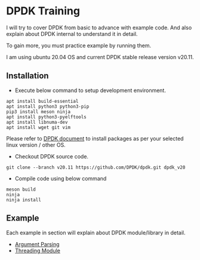 # DPDK Training

I will try to cover DPDK from basic to advance with example code.
And also explain about DPDK internal to understand it in detail.

To gain more, you must practice example by running them.

I am using ubuntu 20.04 OS and current DPDK stable release version v20.11.

## Installation

* Execute below command to setup development environment.
```
apt install build-essential
apt install python3 python3-pip
pip3 install meson ninja
apt install python3-pyelftools
apt install libnuma-dev
apt install wget git vim
```

Please refer to [DPDK document](https://doc.dpdk.org/guides/linux_gsg/sys_reqs.html#compilation-of-the-dpdk)
to install packages as per your selected linux version / other OS.

* Checkout DPDK source code.
```
git clone --branch v20.11 https://github.com/DPDK/dpdk.git dpdk_v20
```

* Compile code using below command
```
meson build
ninja
ninja install
```

## Example

Each example in section will explain about DPDK module/library in detail.

* [Argument Parsing](modules/args.md)
* [Threading Module](modules/threading.md)
